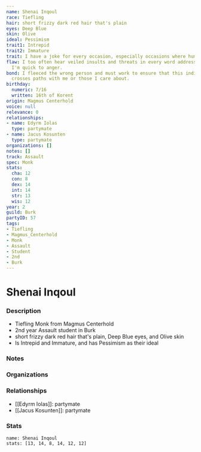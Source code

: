 ```yaml
---
name: Shenai Inqoul
race: Tiefling
hair: short frizzy dark red hair that's plain
eyes: Deep Blue
skin: Olive
ideal: Pessimism
trait1: Intrepid
trait2: Immature
trait: I have a joke for every occasion, especially occasions where humor is inappropriate.
flaw: I too often hear veiled insults and threats in every word addressed to me, and
  I'm quick to anger.
bond: I fleeced the wrong person and must work to ensure that this individual never
  crosses paths with me or those I care about.
birthday:
  numeric: 7/16
  written: 16th of Korent
origin: Magmus Centerhold
voice: null
relevance: 0
relationships:
- name: Edyrm Iolas
  type: partymate
- name: Jacus Kosunten
  type: partymate
organizations: []
notes: []
track: Assault
spec: Monk
stats:
  cha: 12
  con: 8
  dex: 14
  int: 14
  str: 13
  wis: 12
year: 2
guild: Burk
partyID: 57
tags:
- Tiefling
- Magmus_Centerhold
- Monk
- Assault
- Student
- 2nd
- Burk
---
```

# Shenai Inqoul
### Description
- Tiefling Monk from Magmus Centerhold
- 2nd year Assault student in Burk
- short frizzy dark red hair that's plain, Deep Blue eyes, and Olive skin
- Is Intrepid and Immature, and has Pessimism as their ideal

### Notes

### Organizations

### Relationships
- [[Edyrm Iolas]]: partymate
- [[Jacus Kosunten]]: partymate

### Stats
```statblock
name: Shenai Inqoul
stats: [13, 14, 8, 14, 12, 12]
```